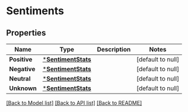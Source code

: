 # Sentiments

## Properties
Name | Type | Description | Notes
------------ | ------------- | ------------- | -------------
**Positive** | [***SentimentStats**](SentimentStats.md) |  | [default to null]
**Negative** | [***SentimentStats**](SentimentStats.md) |  | [default to null]
**Neutral** | [***SentimentStats**](SentimentStats.md) |  | [default to null]
**Unknown** | [***SentimentStats**](SentimentStats.md) |  | [default to null]

[[Back to Model list]](../README.md#documentation-for-models) [[Back to API list]](../README.md#documentation-for-api-endpoints) [[Back to README]](../README.md)

